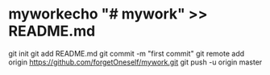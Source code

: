 # myworkecho "# mywork" >> README.md
git init
git add README.md
git commit -m "first commit"
git remote add origin https://github.com/forgetOneself/mywork.git
git push -u origin master
